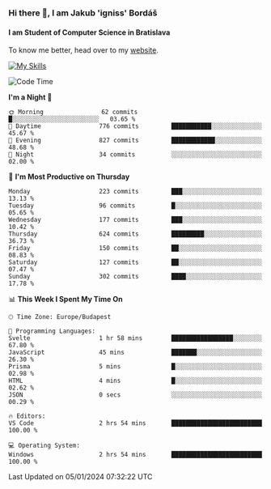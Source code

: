 ### Hi there 👋, I am Jakub 'igniss' Bordáš

#### I am Student of Computer Science in Bratislava
To know me better, head over to my [website](https://bordas.sk).

[![My Skills](https://skillicons.dev/icons?i=js,html,css,figma,svelte,java,kotlin,python,postgresql,typescript,nest,nodejs)](https://bordas.sk)


<!--START_SECTION:waka-->
![Code Time](http://img.shields.io/badge/Code%20Time-1%2C323%20hrs%2034%20mins-blue)

**I'm a Night 🦉** 

```text
🌞 Morning                62 commits          █░░░░░░░░░░░░░░░░░░░░░░░░   03.65 % 
🌆 Daytime                776 commits         ███████████░░░░░░░░░░░░░░   45.67 % 
🌃 Evening                827 commits         ████████████░░░░░░░░░░░░░   48.68 % 
🌙 Night                  34 commits          ░░░░░░░░░░░░░░░░░░░░░░░░░   02.00 % 
```
📅 **I'm Most Productive on Thursday** 

```text
Monday                   223 commits         ███░░░░░░░░░░░░░░░░░░░░░░   13.13 % 
Tuesday                  96 commits          █░░░░░░░░░░░░░░░░░░░░░░░░   05.65 % 
Wednesday                177 commits         ███░░░░░░░░░░░░░░░░░░░░░░   10.42 % 
Thursday                 624 commits         █████████░░░░░░░░░░░░░░░░   36.73 % 
Friday                   150 commits         ██░░░░░░░░░░░░░░░░░░░░░░░   08.83 % 
Saturday                 127 commits         ██░░░░░░░░░░░░░░░░░░░░░░░   07.47 % 
Sunday                   302 commits         ████░░░░░░░░░░░░░░░░░░░░░   17.78 % 
```


📊 **This Week I Spent My Time On** 

```text
🕑︎ Time Zone: Europe/Budapest

💬 Programming Languages: 
Svelte                   1 hr 58 mins        █████████████████░░░░░░░░   67.80 % 
JavaScript               45 mins             ███████░░░░░░░░░░░░░░░░░░   26.30 % 
Prisma                   5 mins              █░░░░░░░░░░░░░░░░░░░░░░░░   02.98 % 
HTML                     4 mins              █░░░░░░░░░░░░░░░░░░░░░░░░   02.62 % 
JSON                     0 secs              ░░░░░░░░░░░░░░░░░░░░░░░░░   00.29 % 

🔥 Editors: 
VS Code                  2 hrs 54 mins       █████████████████████████   100.00 % 

💻 Operating System: 
Windows                  2 hrs 54 mins       █████████████████████████   100.00 % 
```


 Last Updated on 05/01/2024 07:32:22 UTC
<!--END_SECTION:waka-->
